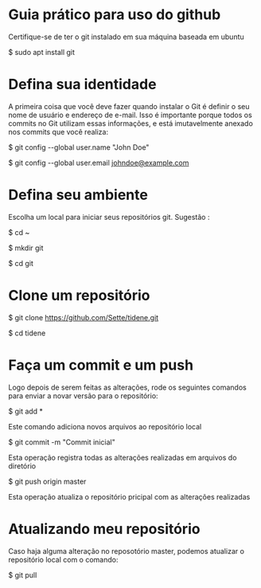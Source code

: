 # Guia prático para uso do github

Certifique-se de ter o git instalado em sua máquina baseada em ubuntu

$ sudo apt install git

# Defina sua identidade

A primeira coisa que você deve fazer quando instalar o Git é definir o seu nome de usuário e endereço de e-mail. Isso é importante porque todos os commits no Git utilizam essas informações, e está imutavelmente anexado nos commits que você realiza:

$ git config --global user.name "John Doe"

$ git config --global user.email johndoe@example.com

# Defina seu ambiente

Escolha um local para iniciar seus repositórios git. Sugestão :

$ cd ~

$ mkdir git

$ cd git

# Clone um repositório

$ git clone https://github.com/Sette/tidene.git

$ cd tidene

# Faça um commit e um push

Logo depois de serem feitas as alterações, rode os seguintes comandos para enviar a novar versão para o repositório:

$ git add *

Este comando adiciona novos arquivos ao repositório local

$ git commit -m "Commit inicial"

Esta operação registra todas as alterações realizadas em arquivos do diretório

$ git push origin master 

Esta operação atualiza o repositório pricipal com as alterações realizadas

# Atualizando meu repositório

Caso haja alguma alteração no reposotório master, podemos atualizar o repositório local com o comando:

$ git pull
